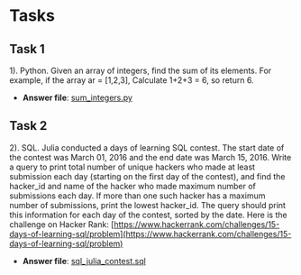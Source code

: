 # Tasks
## Task 1
1). Python. Given an array of integers, find the sum of its elements.
	For example, if the array ar = [1,2,3],
        Calculate 1+2+3 = 6, so return 6.
* **Answer file**: [sum_integers.py](https://github.com/maiyo008/Data_Career_Bootcamp/blob/main/Week02/Project/sum_integers.py)

## Task 2
2). SQL.  Julia conducted a days of learning SQL contest. The start date of the contest was March 01, 2016 and the end date was March 15, 2016.
Write a query to print total number of unique hackers who made at least submission each day (starting on the first day of the contest), and find the hacker_id and name of the hacker who made maximum number of submissions each day. If more than one such hacker has a maximum number of submissions, print the lowest hacker_id. The query should print this information for each day of the contest, sorted by the date.
Here is the challenge on Hacker Rank: [https://www.hackerrank.com/challenges/15-days-of-learning-sql/problem](https://www.hackerrank.com/challenges/15-days-of-learning-sql/problem)
* **Answer file**: [sql_julia_contest.sql](https://github.com/maiyo008/Data_Career_Bootcamp/blob/main/Week02/Project/sql_julia_contest.sql)